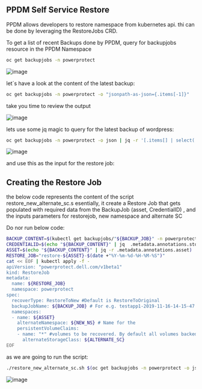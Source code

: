 ## PPDM Self Service Restore 

PPDM allows developers to restore namespace from kubernetes api. thi can be done by leveraging the RestoreJobs CRD.

To get a list of recent Backups done by PPDM, query for backupjobs resource in the PPDM Namespace 

```bash
oc get backupjobs -n powerprotect
```
![image](https://github.com/bob-builds-labs/bob-builds-labs.github.io/assets/8255007/581459ac-8633-4e94-b9e8-129692e7b794)

let´s have a look at the content of the latest backup:

```bash
oc get backupjobs -n powerprotect -o "jsonpath-as-json={.items[-1]}"
```
take you time to review the output

![image](https://github.com/bob-builds-labs/bob-builds-labs.github.io/assets/8255007/45f99f2b-8bdd-471d-9774-107b4ec08bb8)

lets use some jq magic to query for the latest backup of wordpress:

```bash
oc get backupjobs -n powerprotect -o json | jq -r '[.items[] | select(.metadata.name | test("wordpress-")).metadata.name] | last'
```

![image](https://github.com/bob-builds-labs/bob-builds-labs.github.io/assets/8255007/ca2fe038-24de-49a3-bcad-e271195475c9)

and use this as the input for the restore job:

## Creating the Restore Job
the below code represents the content of the script restore_new_alternate_sc.s
esentially, it create a Restore Job that gets populated with required data from the BackupJob (asset, CredentialID) , and the inputs parameters for restorejob, new namespace and alternate SC 

Do nor run below code:
```bash
BACKUP_CONTENT=$(kubectl get backupjobs/"${BACKUP_JOB}" -n powerprotect -o json)
CREDENTIALID=$(echo "${BACKUP_CONTENT}" | jq  .metadata.annotations.storageUnit)
ASSET=$(echo "${BACKUP_CONTENT}" | jq -r .metadata.annotations.asset)
RESTORE_JOB="restore-${ASSET}-$(date +"%Y-%m-%d-%H-%M-%S")"
cat << EOF | kubectl apply -f -
apiVersion: "powerprotect.dell.com/v1beta1"
kind: RestoreJob
metadata:
  name: ${RESTORE_JOB}
  namespace: powerprotect
spec:
  recoverType: RestoreToNew #Default is RestoreToOriginal
  backupJobName: ${BACKUP_JOB} # For e.g. testapp1-2019-11-16-14-15-47
  namespaces:
  - name: ${ASSET}
    alternateNamespace: ${NEW_NS} # Name for the
    persistentVolumeClaims:
    - name: "*" #volumes to be recovered. By default all volumes backed up
      alternateStorageClass: ${ALTERNATE_SC}
EOF
```
as we are going to run the script:

```bash
./restore_new_alternate_sc.sh $(oc get backupjobs -n powerprotect -o json | jq -r '[.items[] | select(.metadata.name | test("wordpress-")).metadata.name] | last') test3 thin-csi-immediate
```

![image](https://github.com/bob-builds-labs/bob-builds-labs.github.io/assets/8255007/73aca39e-34de-479b-8db7-45b0687b934a)
